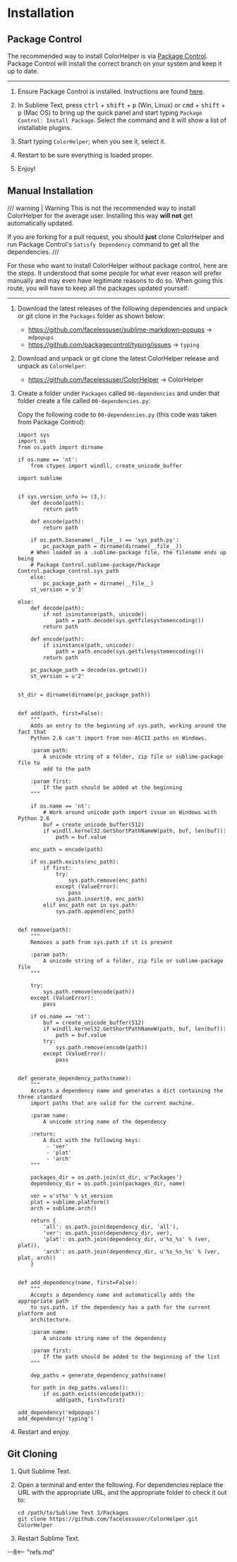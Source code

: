# Installation

## Package Control

The recommended way to install ColorHelper is via [Package Control](https://packagecontrol.io/).  Package Control will
install the correct branch on your system and keep it up to date.

---

1.  Ensure Package Control is installed.  Instructions are found [here](https://packagecontrol.io/installation).

2.  In Sublime Text, press <kbd>ctrl</kbd> + <kbd>shift</kbd> + <kbd>p</kbd> (Win, Linux) or <kbd>cmd</kbd> +
    <kbd>shift</kbd> + <kbd>p</kbd> (Mac OS) to bring up the quick panel and start typing
    `Package Control: Install Package`.  Select the command and it will show a list of installable plugins.

3.  Start typing `ColorHelper`; when you see it, select it.

4.  Restart to be sure everything is loaded proper.

5.  Enjoy!

## Manual Installation

/// warning | Warning
This is not the recommended way to install ColorHelper for the average user.  Installing this way **will not** get
automatically updated.

If you are forking for a pull request, you should **just** clone ColorHelper and run Package Control's
`Satisfy Dependency` command to get all the dependencies.
///

For those who want to install ColorHelper without package control, here are the steps.  It understood that some people
for what ever reason will prefer manually and may even have legitimate reasons to do so.  When going this route, you
will have to keep all the packages updated yourself.

---

1.  Download the latest releases of the following dependencies and unpack or git clone in the `Packages` folder as shown
    below:

    -   https://github.com/facelessuser/sublime-markdown-popups -> `mdpopups`
    -   https://github.com/packagecontrol/typing/issues -> `typing`

2.  Download and unpack or git clone the latest ColorHelper release and unpack as `ColorHelper`:

    -   https://github.com/facelessuser/ColorHelper -> ColorHelper

3.  Create a folder under `Packages` called `00-dependencies` and under that folder create a file called
    `00-dependencies.py`:

    Copy the following code to `00-dependencies.py` (this code was taken from Package Control):

    ```{.py3 .md-max-height}
    import sys
    import os
    from os.path import dirname

    if os.name == 'nt':
        from ctypes import windll, create_unicode_buffer

    import sublime


    if sys.version_info >= (3,):
        def decode(path):
            return path

        def encode(path):
            return path

        if os.path.basename(__file__) == 'sys_path.py':
            pc_package_path = dirname(dirname(__file__))
        # When loaded as a .sublime-package file, the filename ends up being
        # Package Control.sublime-package/Package Control.package_control.sys_path
        else:
            pc_package_path = dirname(__file__)
        st_version = u'3'

    else:
        def decode(path):
            if not isinstance(path, unicode):
                path = path.decode(sys.getfilesystemencoding())
            return path

        def encode(path):
            if isinstance(path, unicode):
                path = path.encode(sys.getfilesystemencoding())
            return path

        pc_package_path = decode(os.getcwd())
        st_version = u'2'


    st_dir = dirname(dirname(pc_package_path))


    def add(path, first=False):
        """
        Adds an entry to the beginning of sys.path, working around the fact that
        Python 2.6 can't import from non-ASCII paths on Windows.

        :param path:
            A unicode string of a folder, zip file or sublime-package file to
            add to the path

        :param first:
            If the path should be added at the beginning
        """

        if os.name == 'nt':
            # Work around unicode path import issue on Windows with Python 2.6
            buf = create_unicode_buffer(512)
            if windll.kernel32.GetShortPathNameW(path, buf, len(buf)):
                path = buf.value

        enc_path = encode(path)

        if os.path.exists(enc_path):
            if first:
                try:
                    sys.path.remove(enc_path)
                except (ValueError):
                    pass
                sys.path.insert(0, enc_path)
            elif enc_path not in sys.path:
                sys.path.append(enc_path)


    def remove(path):
        """
        Removes a path from sys.path if it is present

        :param path:
            A unicode string of a folder, zip file or sublime-package file
        """

        try:
            sys.path.remove(encode(path))
        except (ValueError):
            pass

        if os.name == 'nt':
            buf = create_unicode_buffer(512)
            if windll.kernel32.GetShortPathNameW(path, buf, len(buf)):
                path = buf.value
            try:
                sys.path.remove(encode(path))
            except (ValueError):
                pass


    def generate_dependency_paths(name):
        """
        Accepts a dependency name and generates a dict containing the three standard
        import paths that are valid for the current machine.

        :param name:
            A unicode string name of the dependency

        :return:
            A dict with the following keys:
             - 'ver'
             - 'plat'
             - 'arch'
        """

        packages_dir = os.path.join(st_dir, u'Packages')
        dependency_dir = os.path.join(packages_dir, name)

        ver = u'st%s' % st_version
        plat = sublime.platform()
        arch = sublime.arch()

        return {
            'all': os.path.join(dependency_dir, 'all'),
            'ver': os.path.join(dependency_dir, ver),
            'plat': os.path.join(dependency_dir, u'%s_%s' % (ver, plat)),
            'arch': os.path.join(dependency_dir, u'%s_%s_%s' % (ver, plat, arch))
        }


    def add_dependency(name, first=False):
        """
        Accepts a dependency name and automatically adds the appropriate path
        to sys.path, if the dependency has a path for the current platform and
        architecture.

        :param name:
            A unicode string name of the dependency

        :param first:
            If the path should be added to the beginning of the list
        """

        dep_paths = generate_dependency_paths(name)

        for path in dep_paths.values():
            if os.path.exists(encode(path)):
                add(path, first=first)

    add_dependency('mdpopups')
    add_dependency('typing')
    ```

4.  Restart and enjoy.

## Git Cloning

1.  Quit Sublime Text.

2.  Open a terminal and enter the following.  For dependencies replace the URL with the appropriate URL, and the
    appropriate folder to check it out to:

    ```
    cd /path/to/Sublime Text 3/Packages
    git clone https://github.com/facelessuser/ColorHelper.git ColorHelper
    ```

3.  Restart Sublime Text.

--8<-- "refs.md"
